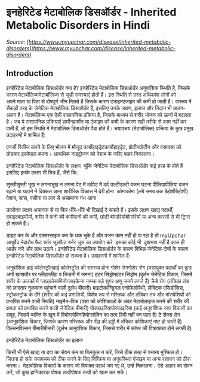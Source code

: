 # इनहेरिटेड मेटाबोलिक डिसऑर्डर - Inherited Metabolic Disorders in Hindi
_Source: [https://www.myupchar.com/disease/inherited-metabolic-disorders](https://www.myupchar.com/disease/inherited-metabolic-disorders)_

## Introduction
इनहेरिटेड मेटाबोलिक डिसऑर्डर क्या है?
इनहेरिटेड मेटाबोलिक डिसऑर्डर अनुवांशिक स्थिति है, जिसके कारण मेटाबॉलिज्ममेटाबॉलिज्म से जुडी समस्याएं होती हैं। इस स्थिति से ग्रस्त अधिकांश लोगों को अपने माता या पिता से दोषपूर्ण जीन मिलते हैं जिसके कारण एंजाइमएंजाइम की कमी हो जाती है। वास्तव में सैकड़ों तरह के जेनेटिक मेटाबोलिक डिसऑर्डर हैं, इसलिए उनके लक्षण, इलाज और निदान भी अलग-अलग हैं। मेटाबॉलिज्म एक ऐसी रासायनिक प्रक्रिया है, जिसके माध्यम से शरीर भोजन को ऊर्जा में बदलता है। जब ये रासायनिक प्रक्रियाएं हार्मोनहार्मोन या एंजाइम की कमी के कारण सही तरीके से काम नहीं कर पाती हैं, तो इस स्थिति में मेटाबोलिक डिसऑर्डर पैदा होते हैं। चयापचय (मेटाबोलिक) प्रक्रिया के कुछ प्रमुख उदाहरणों में शामिल हैं:

एनर्जी रिलीज करने के लिए भोजन में मौजूद कार्बोहाइड्रेटकार्बोहाइड्रेट, प्रोटीनप्रोटीन और वसावसा को तोड़कर इस्तेमाल करना।
अत्यधिक नाइट्रोजन को पेशाब के जरिए बाहर निकालना।

इनहेरिटेड मेटाबोलिक डिसऑर्डर के लक्षण 
चूंकि जेनेटिक मेटाबोलिक डिसऑर्डर कई तरह के होते हैं इसलिए इनके लक्षण भी भिन्न हैं, जैसे कि: 

सुस्तीसुस्ती
भूख न लगनाभूख न लगना
पेट में दर्दपेट में दर्द
उल्टीउल्टी
वजन घटना
पीलियापीलिया
वजन बढ़ाने या घटाने में दिक्कत आना
शारीरिक विकास में देरी होना 
कोमाकोमा (लंबे समय तक बेहोशीबेहोशी)
पेशाब, सांस, पसीना या लार से असामान्य गंध आना

उपरोक्त लक्षण अचानक से या फिर धीरे-धीरे भी दिखाई दे सकते हैं। इसके लक्षण खाद्य पदार्थों, दवाइदवाइयोंयों, शरीर में पानी की कमीपानी की कमी, छोटी बीमारियोंबीमारियों या अन्य कारणों से भी ट्रिगर हो सकते हैं।

डाइट कर के और एक्सरसाइज कर के थक चुके है और वजन काम नहीं हो पा रहा है तो myUpchar आयुर्वेद मेदारोध फैट बर्नर जूसफैट बर्नर जूस का उपयोग करे  इसका कोई भी  दुष्प्रभाव नहीं है आज ही आर्डर करे और लाभ उठाये।
इनहेरिटेड मेटाबोलिक डिसऑर्डर के कारण
विभिन्न जेनेटिक दोषों के कारण इनहेरिटेड मेटाबोलिक डिसऑर्डर हो सकता है। उदाहरणों में शामिल हैं:

अनुवांशिक हाई कोलेस्ट्रॉलहाई कोलेस्ट्रॉल की समस्या होना
गोशेर रोगगोशेर रोग (वसायुक्त पदार्थों का कुछ अंगों खासतौर पर प्लीहाप्लीहा व किडनी में जमना)
हंटर सिंड्रोमहंटर सिंड्रोम (दुर्लभ जेनेटिक विकार, जिसमें शरीर के ऊतकों में ग्लाइकोसामिनोग्लाइकेन्स नामक बड़े शुगर अणु जमने लगते हैं)
क्रैबे रोग (तंत्रिका तंत्र को लगातार नुकसान पहुंचाने वाली दुर्लभ बीमारी)
माइटोकॉन्ड्रियल एन्सेफैलोपैथी, लैक्टिक एसिडोसिस, स्ट्रोकस्ट्रोक के दौरे (शरीर की कई प्रणालियों, विशेष रूप से मस्तिष्क और तंत्रिका तंत्र और मांसपेशियों को प्रभावित करने वाली स्थिति)
नाइमैन-पिक (वसा को कोशिकाओं के अंदर मेटाबोलाइज करने की शरीर की क्षमता को प्रभावित करने वाली जेनेटिक बीमारी)
पोरफाइरियापोरफाइरिया (कई अनुवांशिक रक्त विकारों का समूह, जिसमें व्यक्ति के खून में हिमोग्लोबिनहिमोग्लोबिन का तत्व हिमी नहीं बन पाता है)
टे सैक्स रोग (आनुवांशिक विकार, जिसके कारण मस्तिष्क और रीढ़ की हड्डी में तंत्रिका कोशिकाएं नष्ट हो जाती हैं)
विल्सनविल्सन बीमारीबीमारी (दुर्लभ आनुवंशिक विकार, जिससे शरीर में कॉपर की विषाक्तता होने लगती है) 

इनहेरिटेड मेटाबोलिक डिसऑर्डर का इलाज 

किसी भी ऐसे खाद्य या दवा का सेवन कम या बिलकुल न करें, जिसे ठीक तरह से पचाना मुश्किल हो। 
जितना हो सके चयापचय को ठीक करने के लिए निष्क्रिय या अनुपस्थित एंजाइम या अन्य रसायन को ठीक करना। 
मेटाबोलिक विकारों के कारण जो विषाक्त पदार्थ जम गए थे, उन्हें निकालना।
ऐसे आहार का सेवन करें, जो कुछ हानिकारक पोषक तत्वोंपोषक तत्वों को खत्म कर सकें।

